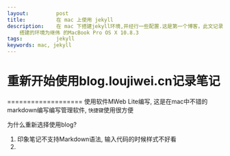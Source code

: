 ```yaml
---
layout:         post
title:          在 mac 上使用 jekyll
description:    在 mac 下搭建jekyll环境,并经行一些配置.这是第一个博客，此文记录博客搭建的过程，属于边搭建边记录。
    搭建的环境为继伟 的MacBook Pro OS X 10.8.3
tags:           jekyll
keywords: mac, jekyll
---
```


# 重新开始使用blog.loujiwei.cn记录笔记
===================
	使用软件MWeb Lite编写, 这是在mac中不错的markdown编写编写管理软件, `快捷键`使用很方便
	
 为什么重新选择使用blog?
 1. 印象笔记不支持Markdown语法, 输入代码的时候样式不好看
 2. 

	
	



